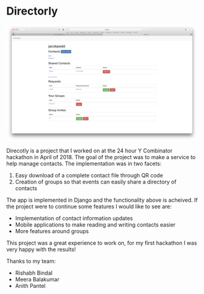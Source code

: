 # Directorly

![Screenshot](img/screenshot.png)

Direcotly is a project that I worked on at the 24 hour Y Combinator hackathon in April of 2018. 
The goal of the project was to make a service to help manage contacts. The implementation 
was in two facets:

1. Easy download of a complete contact file through QR code
2. Creation of groups so that events can easily share a directory of contacts

The app is implemented in Django and the functionality above is acheived. If the project
were to continue some features I would like to see are:

* Implementation of contact information updates
* Mobile applications to make reading and writing contacts easier
* More features around groups

This project was a great experience to work on, for my first hackathon I was very happy 
with the results!

Thanks to my team:
* Rishabh Bindal
* Meera Balakumar
* Anith Pantel